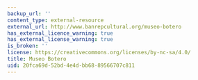 ```yaml
---
backup_url: ''
content_type: external-resource
external_url: http://www.banrepcultural.org/museo-botero
has_external_licence_warning: true
has_external_license_warning: true
is_broken: ''
license: https://creativecommons.org/licenses/by-nc-sa/4.0/
title: Museo Botero
uid: 20fca69d-52bd-4e4d-bb68-89566707c811
---
```

